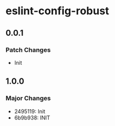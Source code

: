 # eslint-config-robust

## 0.0.1

### Patch Changes

- Init

## 1.0.0

### Major Changes

- 2495119: Init
- 6b9b938: INIT
